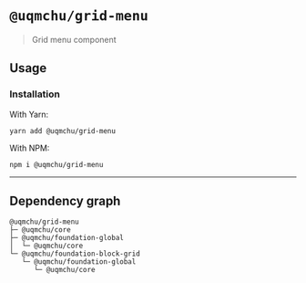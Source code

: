 # `@uqmchu/grid-menu`

> Grid menu component

## Usage

### Installation

With Yarn:
```shell
yarn add @uqmchu/grid-menu
```

With NPM:
```shell
npm i @uqmchu/grid-menu
```

---

## Dependency graph

```shell
@uqmchu/grid-menu
├─ @uqmchu/core
├─ @uqmchu/foundation-global
│  └─ @uqmchu/core
└─ @uqmchu/foundation-block-grid
   └─ @uqmchu/foundation-global
      └─ @uqmchu/core
```
